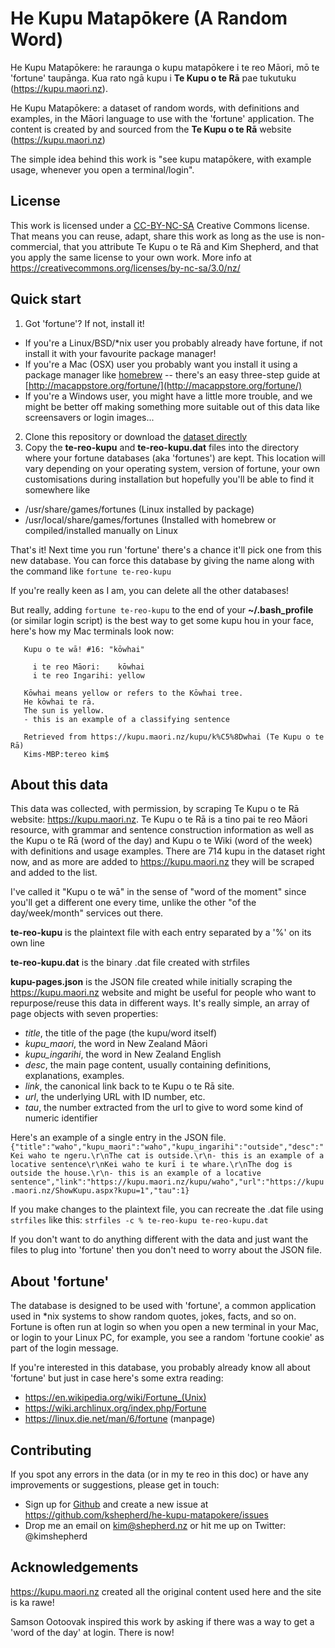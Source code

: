 # He Kupu Matapōkere (A Random Word)
He Kupu Matapōkere: he raraunga o kupu matapōkere i te reo Māori, mō te 'fortune' taupānga.
Kua rato ngā kupu i **Te Kupu o te Rā** pae tukutuku (https://kupu.maori.nz).

He Kupu Matapōkere: a dataset of random words, with definitions and examples, in the Māori language to use with the 'fortune' application.
The content is created by and sourced from the **Te Kupu o te Rā** website (https://kupu.maori.nz)

The simple idea behind this work is "see kupu matapōkere, with example usage, whenever you open a terminal/login".

## License

This work is licensed under a [CC-BY-NC-SA](https://creativecommons.org/licenses/by-nc-sa/3.0/nz/) Creative Commons license. That means you can reuse, adapt, share this work as long as the use is non-commercial, that you attribute Te Kupu o te Rā and Kim Shepherd, and that you apply the same license to your own work.
More info at https://creativecommons.org/licenses/by-nc-sa/3.0/nz/

## Quick start
1. Got 'fortune'? If not, install it!
  * If you're a Linux/BSD/*nix user you probably already have fortune, if not install it with your favourite package manager!
  * If you're a Mac (OSX) user you probably want you install it using a package manager like [homebrew](https://brew.sh) -- there's an easy three-step guide at [http://macappstore.org/fortune/](http://macappstore.org/fortune/)
  * If you're a Windows user, you might have a little more trouble, and we might be better off making something more suitable out of this data like screensavers or login images...
2. Clone this repository or download the [dataset directly](https://github.com/kshepherd/he-kupu-matapokere/archive/master.zip)
3. Copy the **te-reo-kupu** and **te-reo-kupu.dat** files into the directory where your fortune databases (aka 'fortunes') are kept. This location will vary depending on your operating system, version of fortune, your own customisations during installation but hopefully you'll be able to find it somewhere like
  * /usr/share/games/fortunes (Linux installed by package)
  * /usr/local/share/games/fortunes (Installed with homebrew or compiled/installed manually on Linux 

That's it! Next time you run 'fortune' there's a chance it'll pick one from this new database.
You can force this database by giving the name along with the command like ```fortune te-reo-kupu```

If you're really keen as I am, you can delete all the other databases!

But really, adding ```fortune te-reo-kupu``` to the end of your  **~/.bash_profile** (or similar login script) is the best way to get some kupu hou in your face, here's how my Mac terminals look now:
```Last login: Wed Dec 13 10:52:17 on ttys007
   Kupu o te wā! #16: "kōwhai"
   
     i te reo Māori:	kōwhai
     i te reo Ingarihi:	yellow
   
   Kōwhai means yellow or refers to the Kōwhai tree.
   He kōwhai te rā.
   The sun is yellow.
   - this is an example of a classifying sentence
   
   Retrieved from https://kupu.maori.nz/kupu/k%C5%8Dwhai (Te Kupu o te Rā)
   Kims-MBP:tereo kim$ 
```
## About this data
This data was collected, with permission, by scraping Te Kupu o te Rā website: https://kupu.maori.nz.
Te Kupu o te Rā is a tino pai te reo Māori resource, with grammar and sentence construction information as well as the Kupu o te Rā (word of the day) and Kupu o te Wiki (word of the week) with definitions and usage examples.
There are 714 kupu in the dataset right now, and as more are added to https://kupu.maori.nz they will be scraped and added to the list.

I've called it "Kupu o te wā" in the sense of "word of the moment" since you'll get a different one every time, unlike the other "of the day/week/month" services out there.

**te-reo-kupu** is the plaintext file with each entry separated by a '%' on its own line

**te-reo-kupu.dat** is the binary .dat file created with strfiles 

**kupu-pages.json** is the JSON file created while initially scraping the https://kupu.maori.nz website and might be useful for people who want to repurpose/reuse this data in different ways.
It's really simple, an array of page objects with seven properties:
* _title_, the title of the page (the kupu/word itself)
* _kupu_maori_, the word in New Zealand Māori
* _kupu_ingarihi_, the word in New Zealand English
* _desc_, the main page content, usually containing definitions, explanations, examples.
* _link_, the canonical link back to te Kupu o te Rā site.
* _url_, the underlying URL with ID number, etc.
* _tau_, the number extracted from the url to give to word some kind of numeric identifier

Here's an example of a single entry in the JSON file.
`{"title":"waho","kupu_maori":"waho","kupu_ingarihi":"outside","desc":"Kei waho te ngeru.\r\nThe cat is outside.\r\n- this is an example of a locative sentence\r\nKei waho te kurī i te whare.\r\nThe dog is outside the house.\r\n- this is an example of a locative sentence","link":"https://kupu.maori.nz/kupu/waho","url":"https://kupu.maori.nz/ShowKupu.aspx?kupu=1","tau":1}`

If you make changes to the plaintext file, you can recreate the .dat file using ```strfiles``` like this:
```strfiles -c % te-reo-kupu te-reo-kupu.dat```

If you don't want to do anything different with the data and just want the files to plug into 'fortune' then you don't need to worry about the JSON file.
 
## About 'fortune'

The database is designed to be used with 'fortune', a common application used in *nix systems to show random quotes, jokes, facts, and so on.
Fortune is often run at login so when you open a new terminal in your Mac, or login to your Linux PC, for example, you see a random 'fortune cookie' as part of the login message.

If you're interested in this database, you probably already know all about 'fortune' but just in case here's some extra reading:
* https://en.wikipedia.org/wiki/Fortune_(Unix)
* https://wiki.archlinux.org/index.php/Fortune
* https://linux.die.net/man/6/fortune (manpage)

## Contributing

If you spot any errors in the data (or in my te reo in this doc) or have any improvements or suggestions, please get in touch:
* Sign up for [Github](https://github.com) and create a new issue at https://github.com/kshepherd/he-kupu-matapokere/issues
* Drop me an email on kim@shepherd.nz or hit me up on Twitter: @kimshepherd

## Acknowledgements

https://kupu.maori.nz created all the original content used here and the site is ka rawe!

Samson Ootoovak inspired this work by asking if there was a way to get a 'word of the day' at login. There is now!